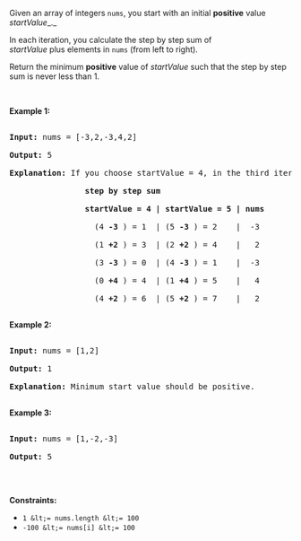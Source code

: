 Given an array of integers&nbsp;`` nums ``, you start with an initial __positive__ value _startValue__._

In each iteration, you calculate the step by step sum of _startValue_&nbsp;plus&nbsp;elements in `` nums ``&nbsp;(from left to right).

Return the minimum __positive__ value of&nbsp;_startValue_ such that the step by step sum is never less than 1.

&nbsp;

__Example 1:__

<pre>
<strong>Input:</strong> nums = [-3,2,-3,4,2]
<strong>Output:</strong> 5
<strong>Explanation: </strong>If you choose startValue = 4, in the third iteration your step by step sum is less than 1.
<strong>                step by step sum
&nbsp;               startValue = 4 | startValue = 5 | nums
</strong>&nbsp;                 (4 <strong>-3</strong> ) = 1  | (5 <strong>-3</strong> ) = 2    |  -3
&nbsp;                 (1 <strong>+2</strong> ) = 3  | (2 <strong>+2</strong> ) = 4    |   2
&nbsp;                 (3 <strong>-3</strong> ) = 0  | (4 <strong>-3</strong> ) = 1    |  -3
&nbsp;                 (0 <strong>+4</strong> ) = 4  | (1 <strong>+4</strong> ) = 5    |   4
&nbsp;                 (4 <strong>+2</strong> ) = 6  | (5 <strong>+2</strong> ) = 7    |   2
</pre>

__Example 2:__

<pre>
<strong>Input:</strong> nums = [1,2]
<strong>Output:</strong> 1
<strong>Explanation:</strong> Minimum start value should be positive. 
</pre>

__Example 3:__

<pre>
<strong>Input:</strong> nums = [1,-2,-3]
<strong>Output:</strong> 5
</pre>

&nbsp;

__Constraints:__

*   `` 1 &lt;= nums.length &lt;= 100 ``
*   `` -100 &lt;= nums[i] &lt;= 100 ``